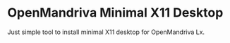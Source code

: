 OpenMandriva Minimal X11 Desktop
================================

Just simple tool to install minimal X11 desktop for OpenMandriva Lx.